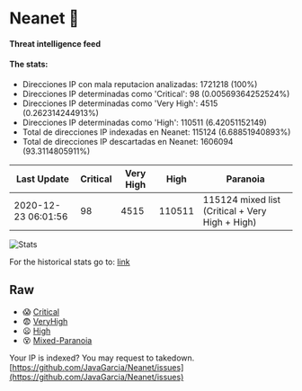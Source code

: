 # Neanet :hocho:
#### Threat intelligence feed
#### The stats:

- Direcciones IP con mala reputacion analizadas: 1721218 (100%)
- Direcciones IP determinadas como 'Critical':  98 (0.00569364252524%)
- Direcciones IP determinadas como 'Very High':  4515 (0.262314244913%)
- Direcciones IP determinadas como 'High':  110511 (6.42051152149)
- Total de direcciones IP indexadas en Neanet:  115124 (6.68851940893%)
- Total de direcciones IP descartadas en Neanet:  1606094 (93.3114805911%)

| Last Update | Critical | Very High | High | Paranoia |
| --- | --- | --- | --- | --- |
| 2020-12-23 06:01:56 | 98 | 4515 | 110511 | 115124 mixed list (Critical + Very High + High)|

![Stats](https://docs.google.com/spreadsheets/d/e/2PACX-1vSnaNMIXVabIpDJjufMlzH7poXnshF3mgd8Is1g9ytUEzVsP5my4Trn8f-xkoLLQ38xpL3HtmUexLo6/pubchart?oid=501124687&format=image)

For the historical stats go to: [link](/stats.csv)
## Raw
- :scream: [Critical](https://raw.githubusercontent.com/JavaGarcia/Neanet/master/blacklists/neanet_critical.txt)
- :fearful: [VeryHigh](https://raw.githubusercontent.com/JavaGarcia/Neanet/master/blacklists/neanet_veryHigh.txtt)
- :frowning: [High](https://raw.githubusercontent.com/JavaGarcia/Neanet/master/blacklists/neanet_high.txt)
- :dizzy_face: [Mixed-Paranoia](https://raw.githubusercontent.com/JavaGarcia/Neanet/master/blacklists/neanet_all.txt)


Your IP is indexed? You may request to takedown. [https://github.com/JavaGarcia/Neanet/issues](https://github.com/JavaGarcia/Neanet/issues)































































































































































































































































































































































































































































































































































































































































































































































































































































































































































































































































































































































































































































































































































































































































































































































































































































































































































































































































































































































































































































































































































































































































































































































































































































































































































































































































































































































































































































































































































































































































































